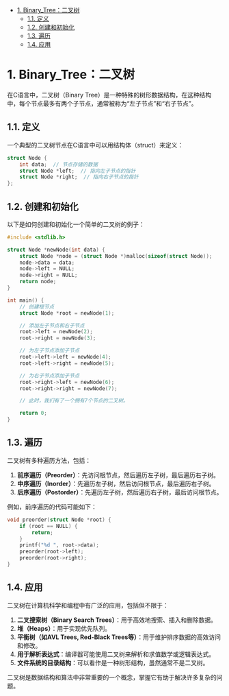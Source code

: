 - [1. Binary\_Tree：二叉树](#1-binary_tree二叉树)
  - [1.1. 定义](#11-定义)
  - [1.2. 创建和初始化](#12-创建和初始化)
  - [1.3. 遍历](#13-遍历)
  - [1.4. 应用](#14-应用)

# 1. Binary_Tree：二叉树
在C语言中，二叉树（Binary Tree）是一种特殊的树形数据结构，在这种结构中，每个节点最多有两个子节点，通常被称为“左子节点”和“右子节点”。

## 1.1. 定义
一个典型的二叉树节点在C语言中可以用结构体（struct）来定义：
```c
struct Node {
    int data;  // 节点存储的数据
    struct Node *left;  // 指向左子节点的指针
    struct Node *right;  // 指向右子节点的指针
};
```

## 1.2. 创建和初始化
以下是如何创建和初始化一个简单的二叉树的例子：
```c
#include <stdlib.h>

struct Node *newNode(int data) {
    struct Node *node = (struct Node *)malloc(sizeof(struct Node));
    node->data = data;
    node->left = NULL;
    node->right = NULL;
    return node;
}

int main() {
    // 创建根节点
    struct Node *root = newNode(1);

    // 添加左子节点和右子节点
    root->left = newNode(2);
    root->right = newNode(3);

    // 为左子节点添加子节点
    root->left->left = newNode(4);
    root->left->right = newNode(5);

    // 为右子节点添加子节点
    root->right->left = newNode(6);
    root->right->right = newNode(7);

    // 此时，我们有了一个拥有7个节点的二叉树。

    return 0;
}
```

## 1.3. 遍历
二叉树有多种遍历方法，包括：

1. **前序遍历（Preorder）**：先访问根节点，然后遍历左子树，最后遍历右子树。
2. **中序遍历（Inorder）**：先遍历左子树，然后访问根节点，最后遍历右子树。
3. **后序遍历（Postorder）**：先遍历左子树，然后遍历右子树，最后访问根节点。

例如，前序遍历的代码可能如下：
```c
void preorder(struct Node *root) {
    if (root == NULL) {
        return;
    }
    printf("%d ", root->data);
    preorder(root->left);
    preorder(root->right);
}
```

## 1.4. 应用
二叉树在计算机科学和编程中有广泛的应用，包括但不限于：

1. **二叉搜索树（Binary Search Trees）**：用于高效地搜索、插入和删除数据。
2. **堆（Heaps）**：用于实现优先队列。
3. **平衡树（如AVL Trees, Red-Black Trees等）**：用于维护排序数据的高效访问和修改。
4. **用于解析表达式**：编译器可能使用二叉树来解析和求值数学或逻辑表达式。
5. **文件系统的目录结构**：可以看作是一种树形结构，虽然通常不是二叉树。

二叉树是数据结构和算法中非常重要的一个概念，掌握它有助于解决许多复杂的问题。